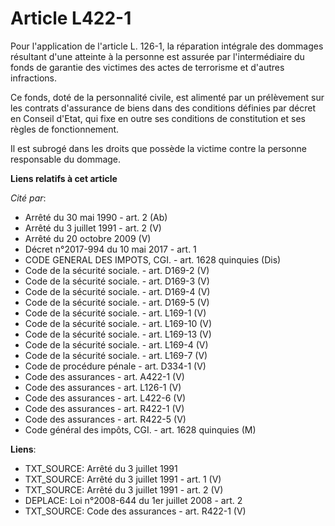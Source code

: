# Article L422-1

Pour l'application de l'article L. 126-1, la réparation intégrale des dommages résultant d'une atteinte à la personne est
assurée par l'intermédiaire du fonds de garantie des victimes des actes de terrorisme et d'autres infractions. 

Ce fonds, doté de la personnalité civile, est alimenté par un prélèvement sur les contrats d'assurance de biens dans des
conditions définies par décret en Conseil d'Etat, qui fixe en outre ses conditions de constitution et ses règles de
fonctionnement. 

Il est subrogé dans les droits que possède la victime contre la personne responsable du dommage.

**Liens relatifs à cet article**

_Cité par_:

  - Arrêté du 30 mai 1990 - art. 2 (Ab)
  - Arrêté du 3 juillet 1991 - art. 2 (V)
  - Arrêté du 20 octobre 2009 (V)
  - Décret n°2017-994 du 10 mai 2017 - art. 1
  - CODE GENERAL DES IMPOTS, CGI. - art. 1628 quinquies (Dis)
  - Code de la sécurité sociale. - art. D169-2 (V)
  - Code de la sécurité sociale. - art. D169-3 (V)
  - Code de la sécurité sociale. - art. D169-4 (V)
  - Code de la sécurité sociale. - art. D169-5 (V)
  - Code de la sécurité sociale. - art. L169-1 (V)
  - Code de la sécurité sociale. - art. L169-10 (V)
  - Code de la sécurité sociale. - art. L169-13 (V)
  - Code de la sécurité sociale. - art. L169-4 (V)
  - Code de la sécurité sociale. - art. L169-7 (V)
  - Code de procédure pénale - art. D334-1 (V)
  - Code des assurances - art. A422-1 (V)
  - Code des assurances - art. L126-1 (V)
  - Code des assurances - art. L422-6 (V)
  - Code des assurances - art. R422-1 (V)
  - Code des assurances - art. R422-5 (V)
  - Code général des impôts, CGI. - art. 1628 quinquies (M)

**Liens**:

  - TXT_SOURCE: Arrêté du 3 juillet 1991
  - TXT_SOURCE: Arrêté du 3 juillet 1991 - art. 1 (V)
  - TXT_SOURCE: Arrêté du 3 juillet 1991 - art. 2 (V)
  - DEPLACE: Loi n°2008-644 du 1er juillet 2008 - art. 2
  - TXT_SOURCE: Code des assurances - art. R422-1 (V)

